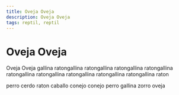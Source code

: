 ```yaml
---
title: Oveja Oveja
description: Oveja Oveja
tags: reptil, reptil
---
```


# Oveja Oveja

Oveja Oveja gallina ratongallina ratongallina ratongallina ratongallina ratongallina ratongallina ratongallina ratongallina ratongallina raton

perro cerdo raton caballo conejo conejo perro gallina zorro oveja